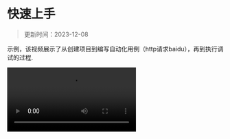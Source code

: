 # 快速上手

> 更新时间：2023-12-08

示例，该视频展示了从创建项目到编写自动化用例（http请求baidu），再到执行调试的过程.

<video controls>
    <source src="./public/skylark/quick-start.mp4" type="video/mp4">
</video>

